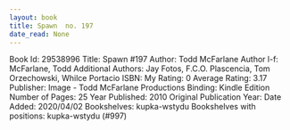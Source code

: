 ```yaml
---
layout: book
title: Spawn  no. 197
date_read: None
---
```


Book Id: 29538996
Title: Spawn #197
Author: Todd McFarlane
Author l-f: McFarlane, Todd
Additional Authors: Jay Fotos, F.C.O. Plascencia, Tom Orzechowski, Whilce Portacio
ISBN: 
My Rating: 0
Average Rating: 3.17
Publisher: Image - Todd McFarlane Productions
Binding: Kindle Edition
Number of Pages: 25
Year Published: 2010
Original Publication Year: 
Date Added: 2020/04/02
Bookshelves: kupka-wstydu
Bookshelves with positions: kupka-wstydu (#997)

